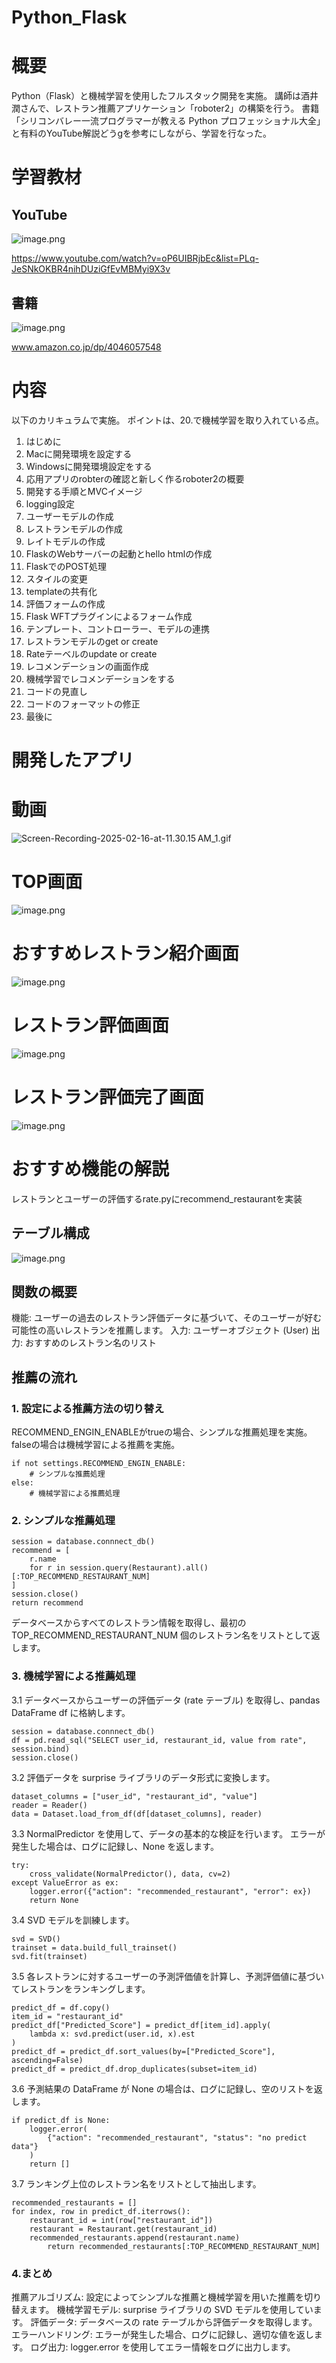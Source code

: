 # Python_Flask
# 概要
Python（Flask）と機械学習を使用したフルスタック開発を実施。
講師は酒井潤さんで、レストラン推薦アプリケーション「roboter2」の構築を行う。
書籍「シリコンバレー一流プログラマーが教える Python プロフェッショナル大全」と有料のYouTube解説どうgを参考にしながら、学習を行なった。

# 学習教材
## YouTube
![image.png](https://qiita-image-store.s3.ap-northeast-1.amazonaws.com/0/2674841/5ad60a11-9c83-4f91-9bc1-add616f549b4.png)

https://www.youtube.com/watch?v=oP6UIBRjbEc&list=PLq-JeSNkOKBR4nihDUziGfEvMBMyi9X3v

## 書籍
![image.png](https://qiita-image-store.s3.ap-northeast-1.amazonaws.com/0/2674841/2d0547c1-4584-4e9f-a8fc-88c8df5390ee.png)

www.amazon.co.jp/dp/4046057548

# 内容
以下のカリキュラムで実施。
ポイントは、20.で機械学習を取り入れている点。

1. はじめに
1. Macに開発環境を設定する
1. Windowsに開発環境設定をする
1. 応用アプリのrobterの確認と新しく作るroboter2の概要
1. 開発する手順とMVCイメージ
1. logging設定
1. ユーザーモデルの作成
1. レストランモデルの作成
1. レイトモデルの作成
1. FlaskのWebサーバーの起動とhello htmlの作成
1. FlaskでのPOST処理
1. スタイルの変更
1. templateの共有化
1. 評価フォームの作成
1. Flask WFTプラグインによるフォーム作成
1. テンプレート、コントローラー、モデルの連携
1. レストランモデルのget or create
1. Rateテーベルのupdate or create
1. レコメンデーションの画面作成
1. 機械学習でレコメンデーションをする
1. コードの見直し
1. コードのフォーマットの修正
1. 最後に

# 開発したアプリ
# 動画

![Screen-Recording-2025-02-16-at-11.30.15 AM_1.gif](https://qiita-image-store.s3.ap-northeast-1.amazonaws.com/0/2674841/cc67382b-c531-449a-92e3-0b697b1b7769.gif)


# TOP画面
![image.png](https://qiita-image-store.s3.ap-northeast-1.amazonaws.com/0/2674841/f69a1e9f-7ba8-4107-adf4-17e000219757.png)

# おすすめレストラン紹介画面
![image.png](https://qiita-image-store.s3.ap-northeast-1.amazonaws.com/0/2674841/5167086e-6a22-4898-bab0-4cbb8a3f2ed3.png)

# レストラン評価画面
![image.png](https://qiita-image-store.s3.ap-northeast-1.amazonaws.com/0/2674841/b263478f-3734-4986-bdd9-6fc3657b8dbf.png)

# レストラン評価完了画面
![image.png](https://qiita-image-store.s3.ap-northeast-1.amazonaws.com/0/2674841/572f87a2-e4ac-481d-8498-2605d38ae85d.png)

# おすすめ機能の解説
レストランとユーザーの評価するrate.pyにrecommend_restaurantを実装

## テーブル構成
![image.png](https://qiita-image-store.s3.ap-northeast-1.amazonaws.com/0/2674841/94e89cb3-0144-4b51-834d-b12707526182.png)



## 関数の概要
機能: ユーザーの過去のレストラン評価データに基づいて、そのユーザーが好む可能性の高いレストランを推薦します。
入力: ユーザーオブジェクト (User)
出力: おすすめのレストラン名のリスト

## 推薦の流れ
### 1. 設定による推薦方法の切り替え
RECOMMEND_ENGIN_ENABLEがtrueの場合、シンプルな推薦処理を実施。falseの場合は機械学習による推薦を実施。
```
if not settings.RECOMMEND_ENGIN_ENABLE:
    # シンプルな推薦処理
else:
    # 機械学習による推薦処理
```

### 2. シンプルな推薦処理

```
session = database.connnect_db()
recommend = [
    r.name
    for r in session.query(Restaurant).all()[:TOP_RECOMMEND_RESTAURANT_NUM]
]
session.close()
return recommend
```
データベースからすべてのレストラン情報を取得し、最初の TOP_RECOMMEND_RESTAURANT_NUM 個のレストラン名をリストとして返します。

### 3. 機械学習による推薦処理
3.1 データベースからユーザーの評価データ (rate テーブル) を取得し、pandas DataFrame df に格納します。
```
session = database.connnect_db()
df = pd.read_sql("SELECT user_id, restaurant_id, value from rate", session.bind)
session.close()
```

3.2 評価データを surprise ライブラリのデータ形式に変換します。
```
dataset_columns = ["user_id", "restaurant_id", "value"]
reader = Reader()
data = Dataset.load_from_df(df[dataset_columns], reader)
```

3.3 NormalPredictor を使用して、データの基本的な検証を行います。
エラーが発生した場合は、ログに記録し、None を返します。

```
try:
    cross_validate(NormalPredictor(), data, cv=2)
except ValueError as ex:
    logger.error({"action": "recommended_restaurant", "error": ex})
    return None
```
3.4 SVD モデルを訓練します。
```
svd = SVD()
trainset = data.build_full_trainset()
svd.fit(trainset)
```
3.5 各レストランに対するユーザーの予測評価値を計算し、予測評価値に基づいてレストランをランキングします。
```
predict_df = df.copy()
item_id = "restaurant_id"
predict_df["Predicted_Score"] = predict_df[item_id].apply(
    lambda x: svd.predict(user.id, x).est
)
predict_df = predict_df.sort_values(by=["Predicted_Score"], ascending=False)
predict_df = predict_df.drop_duplicates(subset=item_id)
```
3.6 予測結果の DataFrame が None の場合は、ログに記録し、空のリストを返します。
```
if predict_df is None:
    logger.error(
        {"action": "recommended_restaurant", "status": "no predict data"}
    )
    return []
```

3.7 ランキング上位のレストラン名をリストとして抽出します。

```
recommended_restaurants = []
for index, row in predict_df.iterrows():
    restaurant_id = int(row["restaurant_id"])
    restaurant = Restaurant.get(restaurant_id)
    recommended_restaurants.append(restaurant.name)
        return recommended_restaurants[:TOP_RECOMMEND_RESTAURANT_NUM]
```

### 4.まとめ
推薦アルゴリズム: 設定によってシンプルな推薦と機械学習を用いた推薦を切り替えます。
機械学習モデル: surprise ライブラリの SVD モデルを使用しています。
評価データ: データベースの rate テーブルから評価データを取得します。
エラーハンドリング: エラーが発生した場合、ログに記録し、適切な値を返します。
ログ出力: logger.error を使用してエラー情報をログに出力します。

